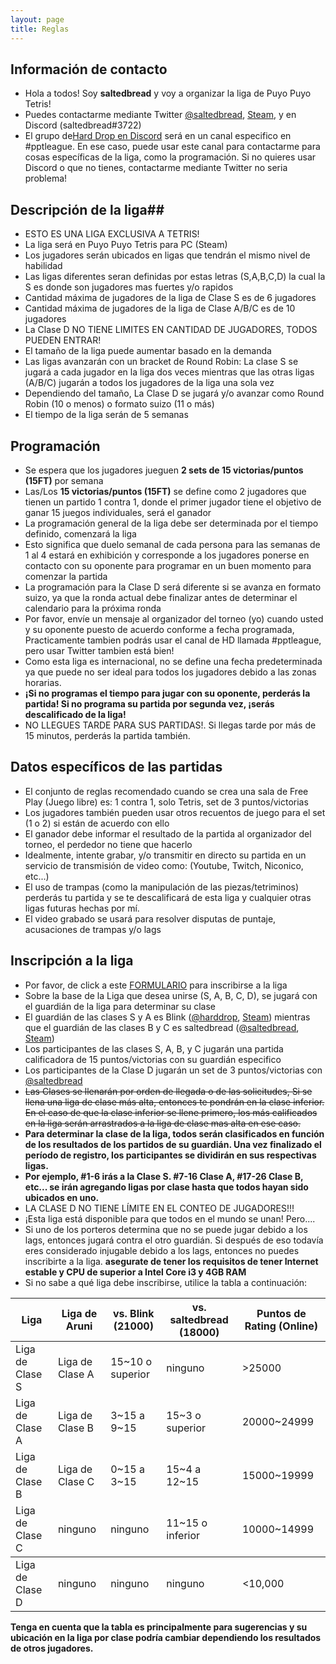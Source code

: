 ```yaml
---
layout: page
title: Reglas
---
```



## Información de contacto ##
- Hola a todos! Soy **saltedbread** y voy a organizar la liga de Puyo Puyo Tetris!
- Puedes contactarme mediante Twitter <a href="https://twitter.com/saltedbread">@saltedbread</a>, <a href="https://steamcommunity.com/id/saltedbread/">Steam</a>, y en Discord (saltedbread#3722)
- El grupo de<a href="https://discord.gg/harddrop">Hard Drop en Discord</a> será en un canal especifico en  #pptleague. En ese caso, puede usar este canal para contactarme para cosas específicas de la liga, como la programación. Si no quieres usar Discord o que no tienes, contactarme mediante Twitter no seria problema!

## Descripción de la liga##
- ESTO ES UNA LIGA EXCLUSIVA A TETRIS!
- La liga será en Puyo Puyo Tetris para PC (Steam)
- Los jugadores serán ubicados en ligas que tendrán el mismo nivel de habilidad
- Las ligas diferentes seran definidas por estas letras (S,A,B,C,D) la cual la S es donde son jugadores mas fuertes y/o rapidos
- Cantidad máxima de jugadores de la liga de Clase S es de 6 jugadores
- Cantidad máxima de jugadores de la liga de Clase A/B/C es de 10 jugadores
- La Clase D NO TIENE LIMITES EN CANTIDAD DE JUGADORES, TODOS PUEDEN ENTRAR!
- El tamaño de la liga puede aumentar basado en la demanda
- Las ligas avanzarán con un bracket de Round Robin: La clase S se jugará a cada jugador en la liga dos veces mientras que las otras ligas (A/B/C) jugarán a todos los jugadores de la liga una sola vez
- Dependiendo del tamaño, La Clase D se jugará y/o avanzar como Round Robin (10 o menos) o formato suizo (11 o más)
- El tiempo de la liga serán de 5 semanas


## Programación ##
- Se espera que los jugadores jueguen **2 sets de 15 victorias/puntos (15FT)** por semana
- Las/Los **15 victorias/puntos (15FT)** se define como 2 jugadores que tienen un partido 1 contra 1, donde el primer jugador tiene el objetivo de ganar 15 juegos individuales, será el ganador
- La programación general de la liga debe ser determinada por el tiempo definido, comenzará la liga
- Esto significa que duelo semanal de cada persona para las semanas de 1 al 4 estará en exhibición y corresponde a los jugadores ponerse en contacto con su oponente para programar en un buen momento para comenzar la partida
- La programación para la Clase D será diferente si se avanza en formato suizo, ya que la ronda actual debe finalizar antes de determinar el calendario para la próxima ronda
- Por favor, envíe un mensaje al organizador del torneo (yo) cuando usted y su oponente puesto de acuerdo conforme a fecha programada, Practicamente tambien podrás usar el canal de HD llamada #pptleague, pero usar Twitter tambien está bien!
- Como esta liga es internacional, no se define una fecha predeterminada ya que puede no ser ideal para todos los jugadores debido a las zonas horarias.
- **¡Si no programas el tiempo para jugar con su oponente, perderás la partida! Si no programa su partida por segunda vez, ¡serás descalificado de la liga!**
- NO LLEGUES TARDE PARA SUS PARTIDAS!. Si llegas tarde por más de 15 minutos, perderás la partida también.

## Datos específicos de las partidas ##
- El conjunto de reglas recomendado cuando se crea una sala de Free Play (Juego libre) es: 1 contra 1, solo Tetris, set de 3 puntos/victorias
- Los jugadores también pueden usar otros recuentos de juego para el set (1 o 2) si están de acuerdo con ello
- El ganador debe informar el resultado de la partida al organizador del torneo, el perdedor no tiene que hacerlo
- Idealmente, intente grabar, y/o transmitir en directo su partida en un servicio de transmisión de video como: (Youtube, Twitch, Niconico, etc...)
- El uso de trampas (como la manipulación de las piezas/tetriminos) perderás tu partida y  se te descalificará de esta liga y cualquier otras ligas futuras hechas por mí.
- El video grabado se usará para resolver disputas de puntaje, acusaciones de trampas y/o lags

## Inscripción a la liga ##
- Por favor, de click a este <a href="https://goo.gl/forms/ufoIOwyj3x2opccX2">FORMULARIO</a> para inscribirse a la liga
- Sobre la base de la Liga que desea unirse (S, A, B, C, D), se jugará con el guardián de la liga para determinar su clase
- El guardián de las clases S y A es Blink (<a href="https://twitter.com/harddrop">@harddrop</a>, <a href="https://steamcommunity.com/id/Brinku/">Steam</a>) mientras que el guardián de las clases B y C es saltedbread (<a href="https://twitter.com/saltedbread">@saltedbread</a>, <a href="https://steamcommunity.com/id/saltedbread/">Steam</a>)
- Los participantes de las clases S, A, B, y C jugarán una partida calificadora de 15 puntos/victorias con su guardián especifico
- Los participantes de la Clase D jugarán un set de 3 puntos/victorias con <a href="https://twitter.com/saltedbread">@saltedbread</a>
- ~~Las Clases se llenarán por orden de llegada o de las solicitudes, Si se llena una liga de clase más alta, entonces te pondrán en la clase inferior. En el caso de que la clase inferior se llene primero, los más calificados en la liga serán arrastrados a la liga de clase mas alta en ese caso.~~
- **Para determinar la clase de la liga, todos serán clasificados en función de los resultados de los partidos de su guardián. Una vez finalizado el período de registro, los participantes se dividirán en sus respectivas ligas.**
- **Por ejemplo, #1-6 irás a la Clase S. #7-16 Clase A, #17-26 Clase B, etc... se irán agregando ligas por clase hasta que todos hayan sido ubicados en uno.**
- LA CLASE D NO TIENE LÍMITE EN EL CONTEO DE JUGADORES!!!
- ¡Esta liga está disponible para que todos en el mundo se unan! Pero....
- Si uno de los porteros determina que no se puede jugar debido a los lags, entonces jugará contra el otro guardián. Si después de eso todavía eres considerado injugable debido a los lags, entonces no puedes inscribirte a la liga. **asegurate de tener los requisitos de tener Internet estable y CPU de superior a Intel Core i3 y 4GB RAM**
- Si no sabe a qué liga debe inscribirse, utilice la tabla a continuación:

<table>
  <thead>
    <tr>
      <th>Liga</th>
      <th>Liga de Aruni</th>
      <th>vs. Blink (21000)</th>
      <th>vs. saltedbread (18000)</th>
	  <th>Puntos de Rating (Online)</th>
    </tr>
  </thead>
  <tbody>
    <tr>
      <td>Liga de Clase S</td>
      <td>Liga de Clase A</td>
      <td>15~10 o superior</td>
      <td>ninguno</td>
      <td>>25000</td>
    </tr>
    <tr>
      <td>Liga de Clase A</td>
      <td>Liga de Clase B</td>
      <td>3~15 a 9~15</td>
      <td>15~3 o superior</td>
      <td>20000~24999</td>
    </tr>
    <tr>
      <td>Liga de Clase B</td>
      <td>Liga de Clase C</td>
      <td>0~15 a 3~15</td>
      <td>15~4 a 12~15</td>
      <td>15000~19999</td>
    </tr>
    <tr>
      <td>Liga de Clase C</td>
      <td>ninguno</td>
      <td>ninguno</td>
      <td>11~15 o inferior</td>
      <td>10000~14999</td>
    </tr>
  </tbody>
  <tbody>
    <tr>
      <td>Liga de Clase D</td>
      <td>ninguno</td>
      <td>ninguno</td>
      <td>ninguno</td>
      <td><10,000</td>
    </tr>
  </tbody>
</table>

**Tenga en cuenta que la tabla es principalmente para sugerencias y su ubicación en la liga por clase podría cambiar dependiendo los resultados de otros jugadores.**
